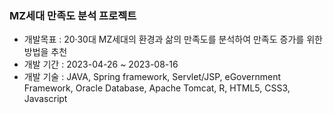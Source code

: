 ### MZ세대 만족도 분석 프로젝트
- 개발목표 : 20·30대 MZ세대의 환경과 삶의 만족도를 분석하여 만족도 증가를 위한 방법을 추천
- 개발 기간 : 2023-04-26 ~ 2023-08-16
- 개발 기술 : JAVA, Spring framework, Servlet/JSP, eGovernment Framework, Oracle Database, Apache Tomcat, R, HTML5, CSS3, Javascript
